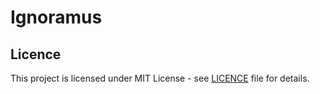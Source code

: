 # Ignoramus

## Licence
This project is licensed under MIT License - see [LICENCE](LICENCE) file for details.

